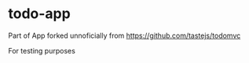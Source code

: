 # todo-app

Part of App forked unnoficially from
https://github.com/tastejs/todomvc

For testing purposes
